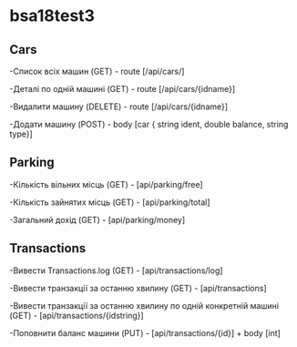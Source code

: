 # bsa18test3
## Cars
-Список всіх машин (GET) - 
route [/api/cars/]

-Деталі по одній машині (GET) - 
route [/api/cars/{idname}]

-Видалити машину (DELETE) - 
route [/api/cars/{idname}]

-Додати машину (POST) - 
body [car { string ident, double balance, string type}]

## Parking

-Кількість вільних місць (GET) - [api/parking/free]

-Кількість зайнятих місць (GET) - [api/parking/total]

-Загальний дохід (GET) - [api/parking/money]

## Transactions

-Вивести Transactions.log (GET) - [api/transactions/log]

-Вивести транзакції за останню хвилину (GET) - [api/transactions]

-Вивести транзакції за останню хвилину по одній конкретній машині (GET) - [api/transactions/{idstring}]

-Поповнити баланс машини (PUT) - [api/transactions/{id}] + body [int]
